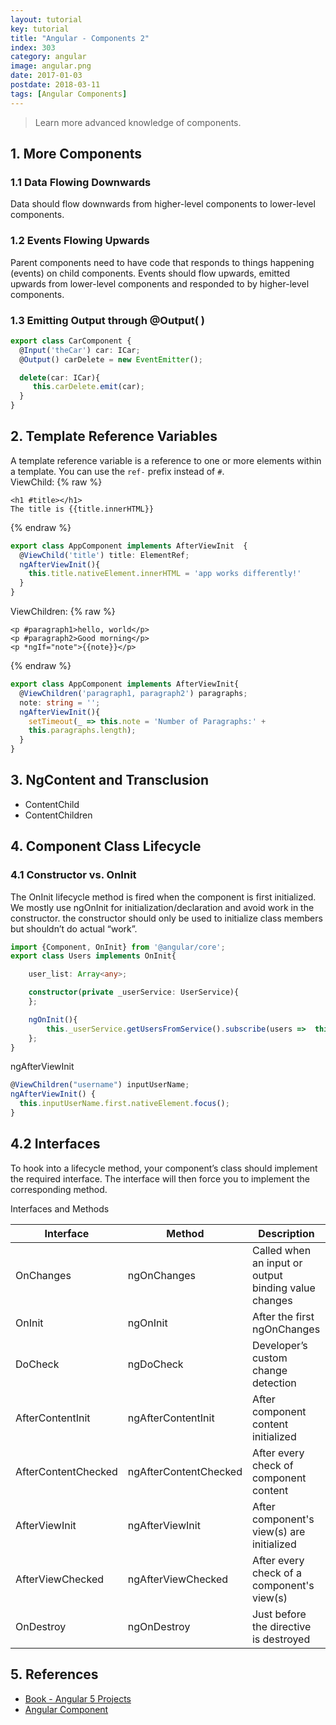 ```yaml
---
layout: tutorial
key: tutorial
title: "Angular - Components 2"
index: 303
category: angular
image: angular.png
date: 2017-01-03
postdate: 2018-03-11
tags: [Angular Components]
---
```


> Learn more advanced knowledge of components.

## 1. More Components
### 1.1 Data Flowing Downwards
Data should flow downwards from higher-level components to lower-level components.
### 1.2 Events Flowing Upwards
Parent components need to have code that responds to things happening (events) on child components. Events should flow upwards, emitted upwards from lower-level components and responded to by higher-level components.
### 1.3 Emitting Output through @Output( )
```typescript
export class CarComponent {
  @Input('theCar') car: ICar;
  @Output() carDelete = new EventEmitter();

  delete(car: ICar){
     this.carDelete.emit(car);
  }
}
```
## 2. Template Reference Variables
A template reference variable is a reference to one or more elements within a template. You can use the `ref-` prefix instead of `#`.  
ViewChild:
{% raw %}
```raw
<h1 #title></h1>
The title is {{title.innerHTML}}
```
{% endraw %}
```typescript
export class AppComponent implements AfterViewInit  {
  @ViewChild('title') title: ElementRef;
  ngAfterViewInit(){
    this.title.nativeElement.innerHTML = 'app works differently!'
  }
}
```
ViewChildren:
{% raw %}
```raw
<p #paragraph1>hello, world</p>
<p #paragraph2>Good morning</p>
<p *ngIf="note">{{note}}</p>
```
{% endraw %}
```typescript
export class AppComponent implements AfterViewInit{
  @ViewChildren('paragraph1, paragraph2') paragraphs;
  note: string = '';
  ngAfterViewInit(){
    setTimeout(_ => this.note = 'Number of Paragraphs:' +
    this.paragraphs.length);
  }
}
```

## 3. NgContent and Transclusion
* ContentChild
* ContentChildren

## 4. Component Class Lifecycle
### 4.1 Constructor vs. OnInit
The OnInit lifecycle method is fired when the component is first initialized. We mostly use ngOnInit for initialization/declaration and avoid work in the constructor. the constructor should only be used to initialize class members but shouldn’t do actual “work”.
```typescript
import {Component, OnInit} from '@angular/core';
export class Users implements OnInit{

    user_list: Array<any>;

    constructor(private _userService: UserService){
    };

    ngOnInit(){
        this._userService.getUsersFromService().subscribe(users =>  this.user_list = users);
    };
}
```

ngAfterViewInit
```typescript
@ViewChildren("username") inputUserName;
ngAfterViewInit() {
  this.inputUserName.first.nativeElement.focus();
}
```

## 4.2 Interfaces
To hook into a lifecycle method, your component’s class should implement the required interface. The interface will then force you to implement the corresponding method.

Interfaces and Methods

 Interface          | Method                | Description
--------------------|-----------------------|--------------------------------------------------------
OnChanges           | ngOnChanges           | Called when an input or output binding value changes
OnInit              | ngOnInit              | After the first ngOnChanges
DoCheck             | ngDoCheck             | Developer’s custom change detection
AfterContentInit    | ngAfterContentInit    | After component content initialized
AfterContentChecked | ngAfterContentChecked | After every check of component content
AfterViewInit       | ngAfterViewInit       | After component's view(s) are initialized
AfterViewChecked    | ngAfterViewChecked    | After every check of a component's view(s)
OnDestroy           | ngOnDestroy           | Just before the directive is destroyed

## 5. References
* [Book - Angular 5 Projects](https://www.amazon.com/Angular-Projects-Learn-Single-Applications/dp/148423278X)
* [Angular Component](https://angular.io/api/core/Component)
